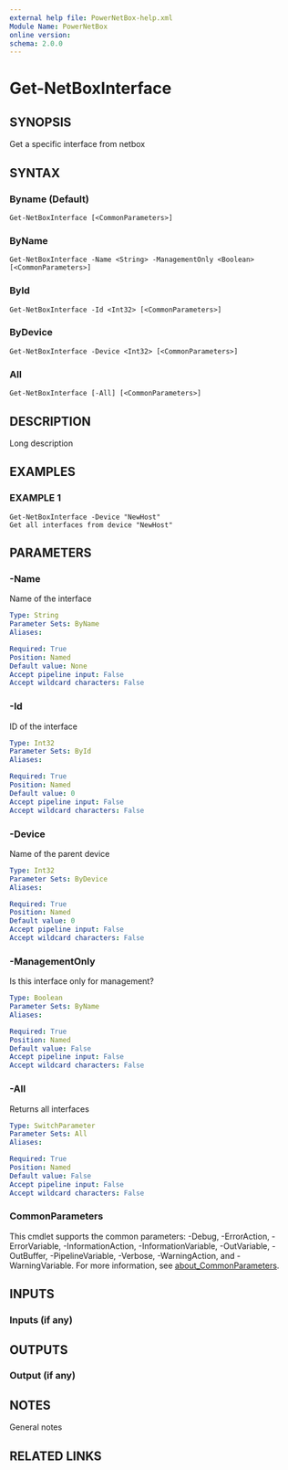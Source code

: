 ```yaml
---
external help file: PowerNetBox-help.xml
Module Name: PowerNetBox
online version:
schema: 2.0.0
---
```


# Get-NetBoxInterface

## SYNOPSIS
Get a specific interface from netbox

## SYNTAX

### Byname (Default)
```
Get-NetBoxInterface [<CommonParameters>]
```

### ByName
```
Get-NetBoxInterface -Name <String> -ManagementOnly <Boolean> [<CommonParameters>]
```

### ById
```
Get-NetBoxInterface -Id <Int32> [<CommonParameters>]
```

### ByDevice
```
Get-NetBoxInterface -Device <Int32> [<CommonParameters>]
```

### All
```
Get-NetBoxInterface [-All] [<CommonParameters>]
```

## DESCRIPTION
Long description

## EXAMPLES

### EXAMPLE 1
```
Get-NetBoxInterface -Device "NewHost"
Get all interfaces from device "NewHost"
```

## PARAMETERS

### -Name
Name of the interface

```yaml
Type: String
Parameter Sets: ByName
Aliases:

Required: True
Position: Named
Default value: None
Accept pipeline input: False
Accept wildcard characters: False
```

### -Id
ID of the interface

```yaml
Type: Int32
Parameter Sets: ById
Aliases:

Required: True
Position: Named
Default value: 0
Accept pipeline input: False
Accept wildcard characters: False
```

### -Device
Name of the parent device

```yaml
Type: Int32
Parameter Sets: ByDevice
Aliases:

Required: True
Position: Named
Default value: 0
Accept pipeline input: False
Accept wildcard characters: False
```

### -ManagementOnly
Is this interface only for management?

```yaml
Type: Boolean
Parameter Sets: ByName
Aliases:

Required: True
Position: Named
Default value: False
Accept pipeline input: False
Accept wildcard characters: False
```

### -All
Returns all interfaces

```yaml
Type: SwitchParameter
Parameter Sets: All
Aliases:

Required: True
Position: Named
Default value: False
Accept pipeline input: False
Accept wildcard characters: False
```

### CommonParameters
This cmdlet supports the common parameters: -Debug, -ErrorAction, -ErrorVariable, -InformationAction, -InformationVariable, -OutVariable, -OutBuffer, -PipelineVariable, -Verbose, -WarningAction, and -WarningVariable. For more information, see [about_CommonParameters](http://go.microsoft.com/fwlink/?LinkID=113216).

## INPUTS

### Inputs (if any)
## OUTPUTS

### Output (if any)
## NOTES
General notes

## RELATED LINKS
